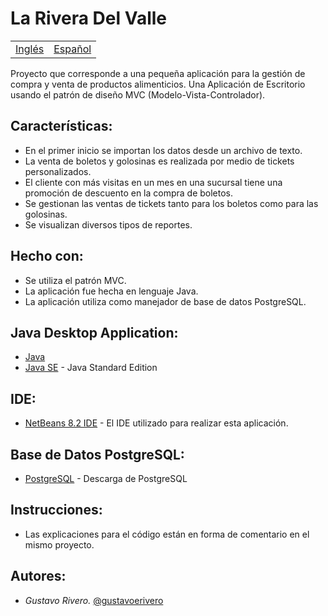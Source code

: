 # La Rivera Del Valle

<table>
    <tr>
        <!-- Do not translate this table -->
        <td><a href="./README.md"> Inglés </a></td>
        <td><a href="./README.ES.md"> Español </a></td>
    </tr>
</table>


Proyecto que corresponde a una pequeña aplicación para la gestión de compra y venta de productos alimenticios. Una Aplicación de Escritorio usando el patrón de diseño MVC (Modelo-Vista-Controlador).

## Características:

* En el primer inicio se importan los datos desde un archivo de texto.
* La venta de boletos y golosinas es realizada por medio de tickets personalizados.
* El cliente con más visitas en un mes en una sucursal tiene una promoción de descuento en la compra de boletos.
* Se gestionan las ventas de tickets tanto para los boletos como para las golosinas.
* Se visualizan diversos tipos de reportes.

## Hecho con:

* Se utiliza el patrón MVC.
* La aplicación fue hecha en lenguaje Java.
* La aplicación utiliza como manejador de base de datos PostgreSQL. 

## Java Desktop Application:

* [Java](https://www.java.com/es/download/)
* [Java SE](https://www.oracle.com/java/technologies/javase-downloads.html#javasejdk) - Java Standard Edition

## IDE:

* [NetBeans 8.2 IDE](https://netbeans.org/downloads/8.2/rc/) - El IDE utilizado para realizar esta aplicación.

## Base de Datos PostgreSQL:

* [PostgreSQL](https://www.postgresql.org/download/) - Descarga de PostgreSQL

## Instrucciones:

* Las explicaciones para el código están en forma de comentario en el mismo proyecto.

## Autores:

* *Gustavo Rivero.* [@gustavoerivero](https://github.com/gustavoerivero)
